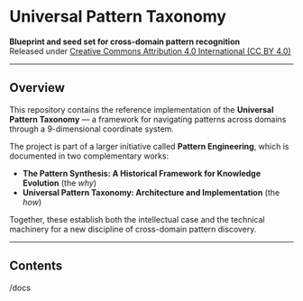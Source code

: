 # Universal Pattern Taxonomy

**Blueprint and seed set for cross-domain pattern recognition**  
Released under [Creative Commons Attribution 4.0 International (CC BY 4.0)](https://creativecommons.org/licenses/by/4.0/)

---

## Overview

This repository contains the reference implementation of the **Universal Pattern Taxonomy** — a framework for navigating patterns across domains through a 9-dimensional coordinate system.  

The project is part of a larger initiative called **Pattern Engineering**, which is documented in two complementary works:

- **The Pattern Synthesis: A Historical Framework for Knowledge Evolution** (the *why*)  
- **Universal Pattern Taxonomy: Architecture and Implementation** (the *how*)  

Together, these establish both the intellectual case and the technical machinery for a new discipline of cross-domain pattern discovery.

---

## Contents

/docs

